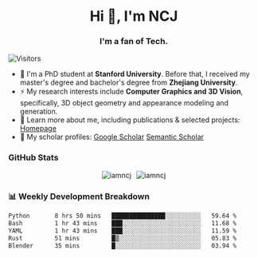 <h1 align="center">Hi 👋, I'm NCJ</h1>
<h3 align="center">I'm a fan of Tech.</h3>

![Visitors](https://visitor-badge.laobi.icu/badge?page_id=iamNCJ)

- 🌱 I'm a PhD student at **Stanford University**. Before that, I received my master's degree and bachelor's degree from **Zhejiang University**.
- ⚡ My research interests include **Computer Graphics and 3D Vision**, specifically, 3D object geometry and appearance modeling and generation.
- 🚀 Learn more about me, including publications & selected projects: [Homepage](https://www.chong-zeng.com)
- 📖 My scholar profiles: [Google Scholar](https://scholar.google.com/citations?user=4dID7zIAAAAJ) [Semantic Scholar](https://www.semanticscholar.org/author/Chong-Zeng/2223946708)

</p>

<h3 align="left">GitHub Stats</h3>

<div style="display: flex; gap: 10px; justify-content: center; align-items: center;">
  <img src="https://github-readme-stats.vercel.app/api?username=iamncj&show_icons=true&locale=en" alt="iamncj" />
  <img src="https://github-readme-streak-stats-omega-eight.vercel.app/?user=iamncj&card_width=467" alt="iamncj" />
</div>

<h3 align="left">📊 Weekly Development Breakdown</h3>

<!--START_SECTION:waka-->

```txt
Python       8 hrs 50 mins   ███████████████░░░░░░░░░░   59.64 %
Bash         1 hr 43 mins    ███░░░░░░░░░░░░░░░░░░░░░░   11.68 %
YAML         1 hr 43 mins    ███░░░░░░░░░░░░░░░░░░░░░░   11.59 %
Rust         51 mins         █▒░░░░░░░░░░░░░░░░░░░░░░░   05.83 %
Blender      35 mins         █░░░░░░░░░░░░░░░░░░░░░░░░   03.94 %
```

<!--END_SECTION:waka-->
